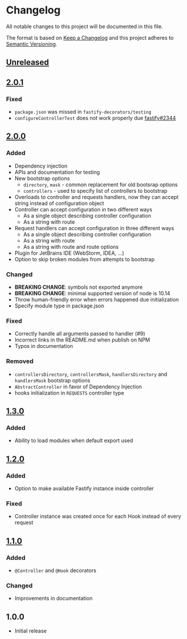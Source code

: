 # Changelog
All notable changes to this project will be documented in this file.

The format is based on [Keep a Changelog](https://keepachangelog.com/en/1.0.0/)
and this project adheres to [Semantic Versioning](https://semver.org/spec/v2.0.0.html).

## [Unreleased]
## [2.0.1]
### Fixed
- `package.json` was missed in `fastify-decorators/testing`
- `configureControllerTest` does not work properly due [fastify#2344](https://github.com/fastify/fastify/issues/2344)

## [2.0.0]
### Added
- Dependency injection
- APIs and documentation for testing
- New bootstrap options
   - `directory`, `mask` - common replacement for old bootsrap options
   - `controllers` - used to specify list of controllers to bootstrap
- Overloads to controller and requests handlers, now they can accept string instead of configuration object
- Controller can accept configuration in two different ways
   - As a single object describing controller configuration
   - As a string with route
- Request handlers can accept configuration in three different ways
   - As a single object describing controller configuration
   - As a string with route
   - As a string with route and route options
- Plugin for JetBrains IDE (WebStorm, IDEA, ...)
- Option to skip broken modules from attempts to bootstrap

### Changed
- **BREAKING CHANGE**: symbols not exported anymore
- **BREAKING CHANGE**: minimal supported version of node is 10.14
- Throw human-friendly error when errors happened due initialization
- Specify module type in package.json

### Fixed
- Correctly handle all arguments passed to handler (#9)
- Incorrect links in the README.md when publish on NPM
- Typos in documentation

### Removed
- `controllersDirectory`, `controllersMask`, `handlersDirectory` and `handlersMask` bootstrap options
- `AbstractController` in favor of Dependency Injection
- hooks initialization in `REQUESTS` controller type

## [1.3.0]
### Added
- Ability to load modules when default export used

## [1.2.0]
### Added
- Option to make available Fastify instance inside controller

### Fixed
- Controller instance was created once for each Hook instead of every request

## [1.1.0]
### Added
- `@Controller` and `@Hook` decorators

### Changed
- Improvements in documentation

## 1.0.0
- Initial release

[Unreleased]: https://github.com/L2jLiga/fastify-decorators/compare/v2.0.1...v2
[2.0.1]: https://github.com/L2jLiga/fastify-decorators/compare/v2.0.0...v2.0.1
[2.0.0]: https://github.com/L2jLiga/fastify-decorators/compare/v1.3.0...v2.0.0
[1.3.0]: https://github.com/L2jLiga/fastify-decorators/compare/v1.2.0...v1.3.0
[1.2.0]: https://github.com/L2jLiga/fastify-decorators/compare/v1.1.0...v1.2.0
[1.1.0]: https://github.com/L2jLiga/fastify-decorators/compare/v1.0.0...v1.1.0

